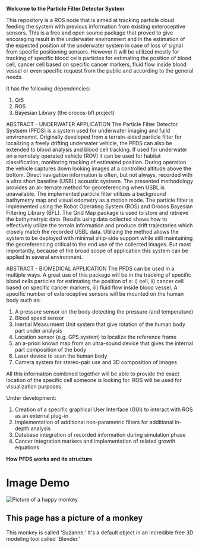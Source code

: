 **Welcome to the Particle Filter Detector System**

This repository is a ROS node that is aimed at tracking particle cloud feeding the system with previous information from existing exteroceptive sensors. This is a free and open source package that proved to give encoraging result in the underwater environment and in the estimation of the expected position of the underwater system in case of loss of signal from specific positioning sensors. 
However it will be utilized mostly for tracking of specific blood cells particles for estimating the position of blood cell, cancer cell based on specific cancer markers, fluid flow inside blood vessel or even specific request from the public and according to the general needs.

It has the following dependencies:
1. Qt5 
2. ROS
3. Bayesian Library (the orocos-bfl project)

ABSTRACT - UNDERWATER APPLICATION
The Particle Filter Detector Systsem (PFDS) is a system used for underwater imaging and fuild environemnt. 
Originally developed from a terrain-aided particle filter for localizing a freely drifting  underwater  vehicle, the PFDS can also be extended to blood analysis and blood cell tracking.
If used for underwater on a remotely operated vehicle (ROV) it can be used for habitat  classification,  monitoring tracking of estimated position. During  operation  the vehicle captures down looking images at a controlled altitude above the bottom. Direct navigation information is often, but not always, recorded with a ultra short
baseline  (USBL)  acoustic  systsem. The  presented  methodology  provides  an  al-
ternate method for georeferencing when USBL is unavailable.  The implemented
particle filter utilizes a background bathymetry map and visual odometry as a motion mode.  The particle filter is implemented using the Robot Operating System (ROS) and Orocos Bayesian Filtering Library (BFL). The Grid Map package is used to store and retrieve the bathymetryic data.  Results using data collected shows how to effectively utilize the terrain information and produce drift trajectories which closely match the recorded USBL data. Utilizing the method allows the system to be deployed with minimal ship-side support while still maintaining the georeferencing critical to the end use of the collected images. But most importantly, because of the broad scope of application this system can be applied in several environment.


ABSTRACT - BIOMEDICAL APPLICATION
The PFDS can be used in a multiple ways. A great use of this package will be in the tracking of specific blood cells particles for estimating the position of a: i) cell, ii) cancer cell based on specific cancer markers, iii) fluid flow inside blood vessel. A specific number of exteroceptive sensors will be mounted on the human body such as:
1. A pressure sensor on the body detecting the pressure (and temperature)
2. Blood speed sensor
3. Inertial Measurment Unit system that give rotation of the human body part under analysis
4. Location sensor (e.g. GPS system) to localize the reference frame
5. an a-priori known map from an ultra-sound device that gives the internal part composition of the body
6. Laser device to scan the human body
7. Camera system for stereo-pair use and 3D composition of images

All this information combined together will be able to provide the exact location of the specific cell someone is looking for. ROS will be used for visualization purposes.

Under development:
1. Creation of a specific graphical User Interface (GUI) to interact with ROS as an external plug-in
2. Implementation of additional non-parametric filters for additional in-depth analysis
3. Database integration of recorded information during simulation phase
4. Cancer integration markers and implementation of related growth equations

**How PFDS works and its structure**

<!DOCTYPE HTML>
<html lang = "en">
<head>
  <title>imageDemo.html</title>
  <meta charset = "UTF-8" />
</head>
<body>
  <h1>Image Demo</h1>
  <p>
    <img src = "monkey.png"
         alt = "Picture of a happy monkey" />
  </p>
  <h2>This page has a picture of a monkey</h2>
  <p>
    This monkey is called 'Suzanne.' It's a default 
    object in an incredible free 3D modeling tool
    called 'Blender.'
  </p>
</body>
</html>


